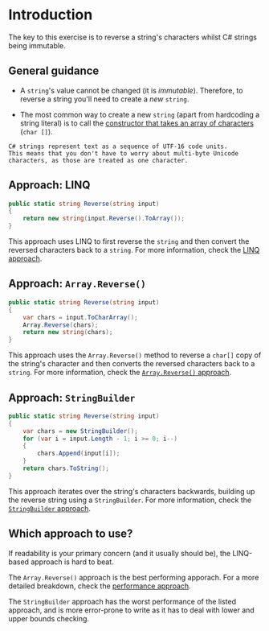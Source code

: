 # Introduction

The key to this exercise is to reverse a string's characters whilst C# strings being immutable.

## General guidance

- A `string`'s value cannot be changed (it is _immutable_). Therefore, to reverse a string you'll need to create a _new_ `string`.

- The most common way to create a new `string` (apart from hardcoding a string literal) is to call the [constructor that takes an array of characters][constructor-array-chars] (`char []`).

```exercism/note
C# strings represent text as a sequence of UTF-16 code units.
This means that you don't have to worry about multi-byte Unicode characters, as those are treated as one character.
```

## Approach: LINQ

```csharp
public static string Reverse(string input)
{
    return new string(input.Reverse().ToArray());
}
```

This approach uses LINQ to first reverse the `string` and then convert the reversed characters back to a `string`.
For more information, check the [LINQ approach][approach-linq].

## Approach: `Array.Reverse()`

```csharp
public static string Reverse(string input)
{
    var chars = input.ToCharArray();
    Array.Reverse(chars);
    return new string(chars);
}
```

This approach uses the `Array.Reverse()` method to reverse a `char[]` copy of the string's character and then converts the reversed characters back to a `string`.
For more information, check the [`Array.Reverse()` approach][approach-array-reverse].

## Approach: `StringBuilder`

```csharp
public static string Reverse(string input)
{
    var chars = new StringBuilder();
    for (var i = input.Length - 1; i >= 0; i--)
    {
        chars.Append(input[i]);
    }
    return chars.ToString();
}
```

This approach iterates over the string's characters backwards, building up the reverse string using a `StringBuilder`.
For more information, check the [`StringBuilder` approach][approach-string-builder].

## Which approach to use?

If readability is your primary concern (and it usually should be), the LINQ-based approach is hard to beat.

The `Array.Reverse()` approach is the best performing apporach.
For a more detailed breakdown, check the [performance approach][approach-performance].

The `StringBuilder` approach has the worst performance of the listed approach, and is more error-prone to write as it has to deal with lower and upper bounds checking.

[constructor-array-chars]: https://learn.microsoft.com/en-us/dotnet/api/system.string.-ctor?view=net-7.0#system-string-ctor(system-char())
[approach-performance]: https://exercism.org/tracks/csharp/exercises/reverse-string/articles/performance
[approach-linq]: https://exercism.org/tracks/csharp/exercises/reverse-string/approaches/linq
[approach-array-reverse]: https://exercism.org/tracks/csharp/exercises/reverse-string/approaches/array-reverse
[approach-span]: https://exercism.org/tracks/csharp/exercises/reverse-string/approaches/span
[approach-string-builder]: https://exercism.org/tracks/csharp/exercises/reverse-string/approaches/string-builder
